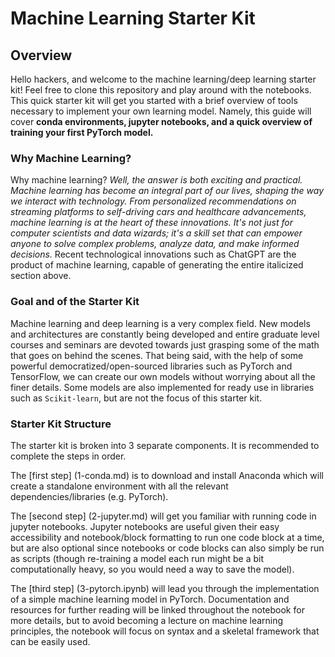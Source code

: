 # Machine Learning Starter Kit

## Overview

Hello hackers, and welcome to the machine learning/deep learning starter kit! Feel free to clone this repository and play around with the notebooks. This quick starter kit will get you started with a brief overview of tools necessary to implement your own learning model. Namely, this guide will cover **conda environments, jupyter notebooks, and a quick overview of training your first PyTorch model.** 


### Why Machine Learning?
Why machine learning? _Well, the answer is both exciting and practical. Machine learning has become an integral part of our lives, shaping the way we interact with technology. From personalized recommendations on streaming platforms to self-driving cars and healthcare advancements, machine learning is at the heart of these innovations. It's not just for computer scientists and data wizards; it's a skill set that can empower anyone to solve complex problems, analyze data, and make informed decisions._ Recent technological innovations such as ChatGPT are the product of machine learning, capable of generating the entire italicized section above. 

### Goal and of the Starter Kit
Machine learning and deep learning is a very complex field. New models and architectures are constantly being developed and entire graduate level courses and seminars are devoted towards just grasping some of the math that goes on behind the scenes. That being said, with the help of some powerful democratized/open-sourced libraries such as PyTorch and TensorFlow, we can create our own models without worrying about all the finer details. Some models are also implemented for ready use in libraries such as `Scikit-learn`, but are not the focus of this starter kit.

### Starter Kit Structure

The starter kit is broken into 3 separate components. It is recommended to complete the steps in order. 

The [first step] (1-conda.md) is to download and install Anaconda which will create a standalone environment with all the relevant dependencies/libraries (e.g. PyTorch). 

The [second step] (2-jupyter.md) will get you familiar with running code in jupyter notebooks. Jupyter notebooks are useful given their easy accessibility and notebook/block formatting to run one code block at a time, but are also optional since notebooks or code blocks can also simply be run as scripts (though re-training a model each run might be a bit computationally heavy, so you would need a way to save the model).

The [third step] (3-pytorch.ipynb) will lead you through the implementation of a simple machine learning model in PyTorch. Documentation and resources for further reading will be linked throughout the notebook for more details, but to avoid becoming a lecture on machine learning principles, the notebook will focus on syntax and a skeletal framework that can be easily used.